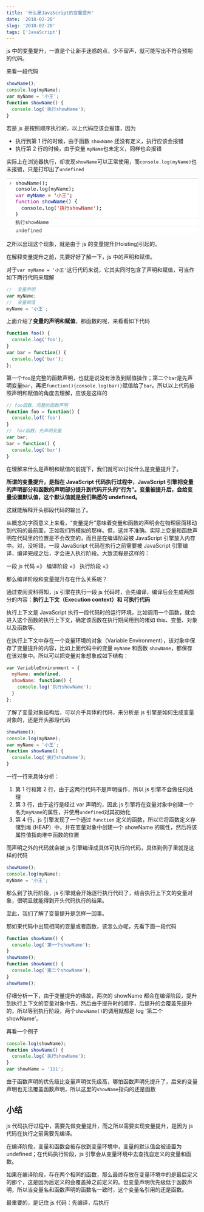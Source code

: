```yaml
---
title: '什么是JavaScript的变量提升'
date: '2018-02-20'
slug: '2018-02-20'
tags: ['JavaScript']
---
```


js 中的变量提升，一直是个让新手迷惑的点，少不留声，就可能写出不符合预期的代码。

来看一段代码

```js
showName();
console.log(myName);
var myName = '小王';
function showName() {
  console.log('执行showName');
}
```

若是 js 是按照顺序执行的，以上代码应该会报错，因为

- 执行到第 1 行的时候，由于函数 `showName` 还没有定义，执行应该会报错
- 执行第 2 行的时候，由于变量 `myName`也未定义，同样也会报错

实际上在浏览器执行，却发现`showName`可以正常使用，而`console.log(myName)`也未报错，只是打印出了`undefined`

![js-hosting](../illustration/js-hosting.png)

之所以出现这个现象，就是由于 js 的变量提升(Hoisting)引起的。

在解释变量提升之前，先要好好了解一下，js 中的声明和赋值。

对于`var myName = '小王'`这行代码来说，它其实同时包含了声明和赋值，可当作如下两行代码来理解

```js
//  变量声明
var myName;
//  变量赋值
myName = '小王';
```

上面介绍了**变量的声明和赋值**，那函数的呢，来看看如下代码

```js
function foo() {
  console.log('foo');
}
var bar = function() {
  console.log('bar');
};
```

第一个`foo`是完整的函数声明，也就是说没有涉及到赋值操作；第二个`bar`是先声明变量`bar`，再把`function(){console.log(bar)}`赋值给了`bar`。所以以上代码按照声明和赋值的角度去理解，应该是这样的

```js
// foo函数，完整的函数声明
function foo = function() {
  console.lof('foo')
}
//  bar函数，先声明变量
var bar;
bar = function() {
  console.log('bar')
}
```

在理解来什么是声明和赋值的前提下，我们就可以讨论什么是变量提升了。

**所谓的变量提升，是指在 JavaScript 代码执行过程中，JavaScript 引擎把变量的声明部分和函数的声明部分提升到代码开头的“行为”。变量被提升后，会给变量设置默认值，这个默认值就是我们熟悉的 undefined。**

这就能解释开头那段代码的输出了。

从概念的字面意义上来看，“变量提升”意味着变量和函数的声明会在物理层面移动到代码的最前面，正如我们所模拟的那样。但，这并不准确。实际上变量和函数声明在代码里的位置是不会改变的，而且是在编译阶段被 JavaScript 引擎放入内存中。对，没听错，一段 JavaScript 代码在执行之前需要被 JavaScript 引擎编译，编译完成之后，才会进入执行阶段。大致流程是这样的：

一段 js 代码 =》 编译阶段 =》 执行阶段 =》

那么编译阶段和变量提升存在什么关系呢？

通过查阅资料得知，js 引擎在执行一段 js 代码时，会先编译，编译后会生成两部分的内容：**执行上下文（Execution context）和 可执行代码**

执行上下文是 JavaScript 执行一段代码时的运行环境，比如调用一个函数，就会进入这个函数的执行上下文，确定该函数在执行期间用到的诸如 this、变量、对象以及函数等。

在执行上下文中存在一个变量环境的对象（Variable Environment），该对象中保存了变量提升的内容，比如上面代码中的变量 `myName` 和函数 `showName`，都保存在该对象中。所以可以把变量对象想象成如下结构：

```js
var VariableEnvironment = {
  myName: undefined,
  showName: function() {
    console.log('执行showName');
  }
};
```

了解了变量对象结构后，可以介乎具体的代码，来分析是 js 引擎是如何生成变量对象的，还是开头那段代码

```js
showName();
console.log(myName);
var myName = '小王';
function showName() {
  console.log('执行showName');
}
```

一行一行来具体分析：

1. 第 1 行和第 2 行，由于这两行代码不是声明操作，所以 js 引擎不会做任何处理
2. 第 3 行，由于这行是经过 var 声明的，因此 js 引擎将在变量对象中创建一个名为`myName`的属性，并使用`undefined`对其初始化
3. 第 4 行，js 引擎发现了一个通过 `function` 定义的函数，所以它将函数定义存储到堆 (HEAP）中，并在变量对象中创建一个 showName 的属性，然后将该属性值指向堆中函数的位置

而声明之外的代码就会被 js 引擎编译成具体可执行的代码，具体到例子里就是这样的代码

```js
showName();
console.log(myName);
myName = '小王';
```

那么到了执行阶段，js 引擎就会开始逐行执行代码了，结合执行上下文的变量对象，很明显就能得到开头代码执行的结果。

至此，我们了解了变量提升是怎样一回事。

那如果代码中出现相同的变量或者函数，该怎么办呢，先看下面一段代码

```js
function showName() {
  console.log('第一个showName');
}
showName();
function showName() {
  console.log('第二个showName');
}
showName();
```

仔细分析一下，由于变量提升的缘故，两次的 showName 都会在编译阶段，提升到执行上下文的变量对象中去，然后由于提升时的顺序，后提升的会覆盖先提升的，所以等到执行阶段，两个`showName()`的调用就都是 log '第二个 showName'。

再看一个例子

```js
console.log(showName);
function showName() {
  console.log('执行showName');
}
var showName = '111';
```

由于函数声明的优先级比变量声明优先级高，哪怕函数声明先提升了，后来的变量声明也无法覆盖函数声明，所以这里的`showName`指向的还是函数

## 小结

js 代码执行过程中，需要先做变量提升，而之所以需要实现变量提升，是因为 js 代码在执行之前需要先编译。

在编译阶段，变量和函数会被存放到变量环境中，变量的默认值会被设置为 undefined；在代码执行阶段，js 引擎会从变量环境中去查找自定义的变量和函数。

如果在编译阶段，存在两个相同的函数，那么最终存放在变量环境中的是最后定义的那个，这是因为后定义的会覆盖掉之前定义的。但变量声明优先级低于函数声明，所以当变量名和函数声明的函数名一致时，这个变量名引用的还是函数。

最重要的，是记住 js 代码：先编译，后执行
